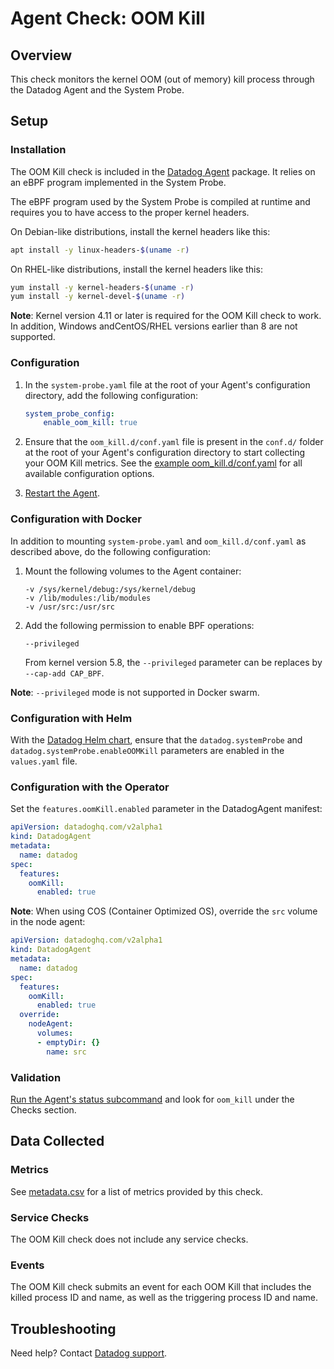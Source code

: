 # Agent Check: OOM Kill

## Overview

This check monitors the kernel OOM (out of memory) kill process through the Datadog Agent and the System Probe.

## Setup

### Installation

The OOM Kill check is included in the [Datadog Agent][1] package. It relies on an eBPF program implemented in the System Probe.

The eBPF program used by the System Probe is compiled at runtime and requires you to have access to the proper kernel headers.

On Debian-like distributions, install the kernel headers like this:
```sh
apt install -y linux-headers-$(uname -r)
```

On RHEL-like distributions, install the kernel headers like this:
```sh
yum install -y kernel-headers-$(uname -r)
yum install -y kernel-devel-$(uname -r)
```

**Note**: Kernel version 4.11 or later is required for the OOM Kill check to work.
In addition, Windows andCentOS/RHEL versions earlier than 8 are not supported.

### Configuration

1. In the `system-probe.yaml` file at the root of your Agent's configuration directory, add the following configuration:

    ```yaml
    system_probe_config:
        enable_oom_kill: true
    ```

2. Ensure that the `oom_kill.d/conf.yaml` file is present in the `conf.d/` folder at the root of your Agent's configuration directory to start collecting your OOM Kill metrics. See the [example oom_kill.d/conf.yaml][2] for all available configuration options.

3. [Restart the Agent][3].

### Configuration with Docker

In addition to mounting `system-probe.yaml` and `oom_kill.d/conf.yaml` as described above, do the following configuration:

1. Mount the following volumes to the Agent container:

    ```
    -v /sys/kernel/debug:/sys/kernel/debug 
    -v /lib/modules:/lib/modules 
    -v /usr/src:/usr/src
    ```

2. Add the following permission to enable BPF operations:

    ```
    --privileged
    ```
    
    From kernel version 5.8, the `--privileged` parameter can be replaces by `--cap-add CAP_BPF`. 

**Note**: `--privileged` mode is not supported in Docker swarm.


### Configuration with Helm

With the [Datadog Helm chart][4], ensure that the `datadog.systemProbe` and `datadog.systemProbe.enableOOMKill` parameters are enabled in the `values.yaml` file.

### Configuration with the Operator

Set the `features.oomKill.enabled` parameter in the DatadogAgent manifest:
```yaml
apiVersion: datadoghq.com/v2alpha1
kind: DatadogAgent
metadata:
  name: datadog
spec:
  features:
    oomKill:
      enabled: true
```

**Note**: When using COS (Container Optimized OS), override the `src` volume in the node agent:
```yaml
apiVersion: datadoghq.com/v2alpha1
kind: DatadogAgent
metadata:
  name: datadog
spec:
  features:
    oomKill:
      enabled: true
  override:
    nodeAgent:
      volumes: 
      - emptyDir: {}
        name: src
```

### Validation

[Run the Agent's status subcommand][5] and look for `oom_kill` under the Checks section.

## Data Collected

### Metrics

See [metadata.csv][6] for a list of metrics provided by this check.

### Service Checks

The OOM Kill check does not include any service checks.

### Events

The OOM Kill check submits an event for each OOM Kill that includes the killed process ID and name, as well as the triggering process ID and name.

## Troubleshooting

Need help? Contact [Datadog support][7].

[1]: https://app.datadoghq.com/account/settings#agent
[2]: https://github.com/DataDog/datadog-agent/blob/master/cmd/agent/dist/conf.d/oom_kill.d/conf.yaml.example
[3]: https://docs.datadoghq.com/agent/guide/agent-commands/#start-stop-and-restart-the-agent
[4]: https://github.com/helm/charts/tree/master/stable/datadog
[5]: https://docs.datadoghq.com/agent/guide/agent-commands/#agent-status-and-information
[6]: https://github.com/DataDog/integrations-core/blob/master/oom_kill/metadata.csv
[7]: https://docs.datadoghq.com/help/
